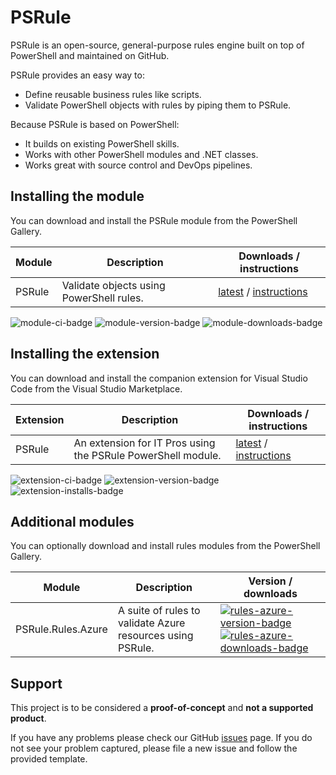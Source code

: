 # PSRule

PSRule is an open-source, general-purpose rules engine built on top of PowerShell and maintained on GitHub.

PSRule provides an easy way to:

- Define reusable business rules like scripts.
- Validate PowerShell objects with rules by piping them to PSRule.

Because PSRule is based on PowerShell:

- It builds on existing PowerShell skills.
- Works with other PowerShell modules and .NET classes.
- Works great with source control and DevOps pipelines.

## Installing the module

You can download and install the PSRule module from the PowerShell Gallery.

Module | Description | Downloads / instructions
------ | ----------- | ------------------------
PSRule | Validate objects using PowerShell rules. | [latest][module] / [instructions][install]

![module-ci-badge] ![module-version-badge] ![module-downloads-badge]

## Installing the extension

You can download and install the companion extension for Visual Studio Code from the Visual Studio Marketplace.

Extension | Description | Downloads / instructions
--------- | ----------- | ------------------------
PSRule    | An extension for IT Pros using the PSRule PowerShell module. | [latest][extension] / [instructions][install]

![extension-ci-badge] ![extension-version-badge] ![extension-installs-badge]

## Additional modules

You can optionally download and install rules modules from the PowerShell Gallery.

Module             | Description | Version / downloads
------             | ----------- | -------------------
PSRule.Rules.Azure | A suite of rules to validate Azure resources using PSRule. | [![rules-azure-version-badge]][rules-azure-version-module] [![rules-azure-downloads-badge]][rules-azure-version-module]

## Support

This project is to be considered a **proof-of-concept** and **not a supported product**.

If you have any problems please check our GitHub [issues](https://github.com/BernieWhite/PSRule/issues) page. If you do not see your problem captured, please file a new issue and follow the provided template.

[install]: scenarios/install-instructions.md
[module]: https://www.powershellgallery.com/packages/PSRule
[extension]: https://marketplace.visualstudio.com/items?itemName=bewhite.psrule-vscode-preview
[module-ci-badge]: https://dev.azure.com/bewhite/PSRule/_apis/build/status/PSRule-CI?branchName=master
[module-version-badge]: https://img.shields.io/powershellgallery/v/PSRule.svg?label=PowerShell%20Gallery&color=brightgreen
[module-downloads-badge]: https://img.shields.io/powershellgallery/dt/PSRule.svg?color=brightgreen
[extension-ci-badge]: https://dev.azure.com/bewhite/PSRule-vscode/_apis/build/status/PSRule-vscode-CI?branchName=master
[extension-version-badge]: https://vsmarketplacebadge.apphb.com/version/bewhite.psrule-vscode-preview.svg
[extension-installs-badge]: https://vsmarketplacebadge.apphb.com/installs-short/bewhite.psrule-vscode-preview.svg
[rules-azure-version-badge]: https://img.shields.io/powershellgallery/v/PSRule.Rules.Azure.svg?label=PowerShell%20Gallery&color=brightgreen
[rules-azure-downloads-badge]: https://img.shields.io/powershellgallery/dt/PSRule.Rules.Azure.svg?color=brightgreen
[rules-azure-version-module]: https://www.powershellgallery.com/packages/PSRule.Rules.Azure
